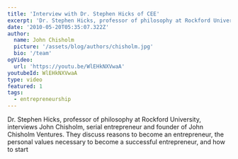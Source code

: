 ```yaml
---
title: 'Interview with Dr. Stephen Hicks of CEE'
excerpt: 'Dr. Stephen Hicks, professor of philosophy at Rockford University, interviews John Chisholm, serial entrepreneur and founder of John Chisholm Ventures. They discuss reasons to become an entrepreneur, the personal values necessary to become a successful entrepreneur, and how to start .'
date: '2010-05-20T05:35:07.322Z'
author:
  name: John Chisholm
  picture: '/assets/blog/authors/chisholm.jpg'
  bio: '/team'
ogVideo:
  url: 'https://youtu.be/WlEHkNXVwaA'
youtubeId: WlEHkNXVwaA
type: video
featured: 1
tags: 
  - entrepreneurship
---
```


Dr. Stephen Hicks, professor of philosophy at Rockford University, interviews John Chisholm, serial entrepreneur and founder of John Chisholm Ventures. They discuss reasons to become an entrepreneur, the personal values necessary to become a successful entrepreneur, and how to start 